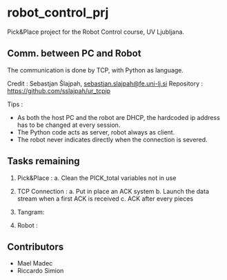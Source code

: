 # robot_control_prj

Pick&Place project for the Robot Control course, UV Ljubljana.

## Comm. between PC and Robot

The communication is done by TCP, with Python as language.

Credit : Sebastjan Šlajpah, sebastjan.slajpah@fe.uni-lj.si
Repository : https://github.com/sslajpah/ur_tcpip

Tips :
- As both the host PC and the robot are DHCP, the hardcoded ip address has to be changed at every session.
- The Python code acts as server, robot always as client.
- The robot never indicates directly when the connection is severed.

## Tasks remaining

1. Pick&Place :
	a. Clean the PICK_total variables not in use
2. TCP Connection :
	a. Put in place an ACK system
	b. Launch the data stream when a first ACK is received
	c. ACK after every pieces

3. Tangram:

4. Robot :



## Contributors

- Mael Madec
- Riccardo Simion
